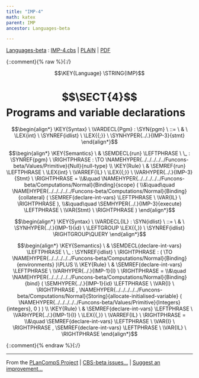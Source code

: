 ```yaml
---
title: "IMP-4"
math: katex
parent: IMP
ancestor: Languages-beta

---
```

[Languages-beta] : [IMP-4.cbs] \| [PLAIN] \| [PDF]

{::comment}{% raw %}{:/}

$$\KEY{Language} \STRING{IMP}$$

# $$\SECT{4}$$ Programs and variable declarations
           


$$\begin{align*}
  \KEY{Syntax} \
    \VARDECL{Pgm} : \SYN{pgm}
      \ ::= \ & \
      \LEX{int} \ \SYNREF{idlist} \ \LEX{{;}} \ \SYNHYPER{../.}{IMP-3}{stmt}
\end{align*}$$

$$\begin{align*}
  \KEY{Semantics} \
  & \SEMDECL{run} \LEFTPHRASE \ \_ : \SYNREF{pgm} \ \RIGHTPHRASE  
    :  \TO \NAMEHYPER{../../../../../Funcons-beta/Values/Primitive}{Null}{null-type} 
\\
  \KEY{Rule} \
    & \SEMREF{run} \LEFTPHRASE \
                            \LEX{int} \ \VARREF{IL} \ \LEX{{;}} \ \VARHYPER{../.}{IMP-3}{Stmt} \
                          \RIGHTPHRASE  = \\&\quad
      \NAMEHYPER{../../../../../Funcons-beta/Computations/Normal}{Binding}{scope}
        ( \\&\quad\quad \NAMEHYPER{../../../../../Funcons-beta/Computations/Normal}{Binding}{collateral}
                (  \SEMREF{declare-int-vars} \LEFTPHRASE \
                                            \VAR{IL} \
                                          \RIGHTPHRASE  ), \\&\quad\quad
               \SEMHYPER{../.}{IMP-3}{execute} \LEFTPHRASE \
                                    \VAR{Stmt} \
                                  \RIGHTPHRASE  )
\end{align*}$$

$$\begin{align*}
  \KEY{Syntax} \
    \VARDECL{IL} : \SYN{idlist}
      \ ::= \ & \
      \SYNHYPER{../.}{IMP-1}{id} \ \LEFTGROUP \LEX{{,}} \ \SYNREF{idlist} \RIGHTGROUP\QUERY
\end{align*}$$

$$\begin{align*}
  \KEY{Semantics} \
  & \SEMDECL{declare-int-vars} \LEFTPHRASE \ \_ : \SYNREF{idlist} \ \RIGHTPHRASE  
    : (   \TO \NAMEHYPER{../../../../../Funcons-beta/Computations/Normal}{Binding}{environments} )\PLUS 
\\
  \KEY{Rule} \
    & \SEMREF{declare-int-vars} \LEFTPHRASE \
                            \VARHYPER{../.}{IMP-1}{I} \
                          \RIGHTPHRASE  = \\&\quad
      \NAMEHYPER{../../../../../Funcons-beta/Computations/Normal}{Binding}{bind}
        (  \SEMHYPER{../.}{IMP-1}{id} \LEFTPHRASE \
                                    \VAR{I} \
                                  \RIGHTPHRASE , 
               \NAMEHYPER{../../../../../Funcons-beta/Computations/Normal}{Storing}{allocate-initialised-variable}
                (  \NAMEHYPER{../../../../../Funcons-beta/Values/Primitive}{Integers}{integers}, 
                       0 ) )
\\
  \KEY{Rule} \
    & \SEMREF{declare-int-vars} \LEFTPHRASE \
                            \VARHYPER{../.}{IMP-1}{I} \ \LEX{{,}} \ \VARREF{IL} \
                          \RIGHTPHRASE  = \\&\quad
      \SEMREF{declare-int-vars} \LEFTPHRASE \
                            \VAR{I} \
                          \RIGHTPHRASE , 
       \SEMREF{declare-int-vars} \LEFTPHRASE \
                            \VAR{IL} \
                          \RIGHTPHRASE 
\end{align*}$$


[Funcons-beta]: /CBS-beta/math/Funcons-beta
  "FUNCONS-BETA"
[Unstable-Funcons-beta]: /CBS-beta/math/Unstable-Funcons-beta
  "UNSTABLE-FUNCONS-BETA"
[Languages-beta]: /CBS-beta/math/Languages-beta
  "LANGUAGES-BETA"
[Unstable-Languages-beta]: /CBS-beta/math/Unstable-Languages-beta
  "UNSTABLE-LANGUAGES-BETA"
[CBS-beta]: /CBS-beta
  "CBS-BETA"
[IMP-4.cbs]: https://github.com/plancomps/CBS-beta/blob/master/Languages-beta/IMP/IMP-cbs/IMP/IMP-4/IMP-4.cbs
  "CBS SOURCE FILE ON GITHUB"
[PLAIN]: /CBS-beta/docs/Languages-beta/IMP/IMP-cbs/IMP/IMP-4
  "CBS SOURCE WEB PAGE"
 [PRETTY]: /CBS-beta/math/Languages-beta/IMP/IMP-cbs/IMP/IMP-4
  "CBS-KATEX WEB PAGE"
[PDF]: /CBS-beta/math/Languages-beta/IMP/IMP-cbs/IMP/IMP-4/IMP-4.pdf
  "CBS-LATEX PDF FILE"
[PLanCompS Project]: https://plancomps.github.io
  "PROGRAMMING LANGUAGE COMPONENTS AND SPECIFICATIONS PROJECT HOME PAGE"
{::comment}{% endraw %}{:/}

____
From the [PLanCompS Project] | [CBS-beta issues...] | [Suggest an improvement...]

[CBS-beta issues...]: https://github.com/plancomps/CBS-beta/issues
  "CBS-BETA ISSUE REPORTS ON GITHUB"
[Suggest an improvement...]: mailto:plancomps@gmail.com?Subject=CBS-beta%20-%20comment&Body=Re%3A%20CBS-beta%20specification%20at%20IMP/IMP-4/IMP-4.cbs%0A%0AComment/Query/Issue/Suggestion%3A%0A%0A%0ASignature%3A%0A
  "GENERATE AN EMAIL TEMPLATE"
